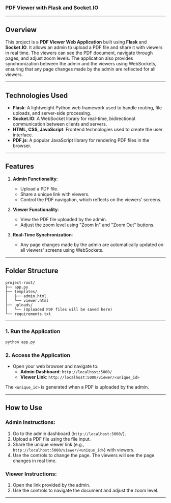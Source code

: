 ### PDF Viewer with Flask and Socket.IO

---

## Overview

This project is a **PDF Viewer Web Application** built using **Flask** and **Socket.IO**. It allows an admin to upload a PDF file and share it with viewers in real time. The viewers can see the PDF document, navigate through pages, and adjust zoom levels. The application also provides synchronization between the admin and the viewers using WebSockets, ensuring that any page changes made by the admin are reflected for all viewers.

---

## Technologies Used

- **Flask**: A lightweight Python web framework used to handle routing, file uploads, and server-side processing.
- **Socket.IO**: A WebSocket library for real-time, bidirectional communication between clients and servers.
- **HTML, CSS, JavaScript**: Frontend technologies used to create the user interface.
- **PDF.js**: A popular JavaScript library for rendering PDF files in the browser.

---

## Features

1. **Admin Functionality**: 
    - Upload a PDF file.
    - Share a unique link with viewers.
    - Control the PDF navigation, which reflects on the viewers' screens.

2. **Viewer Functionality**:
    - View the PDF file uploaded by the admin.
    - Adjust the zoom level using "Zoom In" and "Zoom Out" buttons.

3. **Real-Time Synchronization**:
    - Any page changes made by the admin are automatically updated on all viewers' screens using WebSockets.

---

## Folder Structure

```
project-root/
├── app.py
├── templates/
│   ├── admin.html
│   └── viewer.html
├── uploads/
│   └── (Uploaded PDF files will be saved here)
└── requirements.txt
```

---


### 1. Run the Application
```bash
python app.py
```

### 2. Access the Application
- Open your web browser and navigate to:
  - **Admin Dashboard**: `http://localhost:5000/`
  - **Viewer Link**: `http://localhost:5000/viewer/<unique_id>`

The `<unique_id>` is generated when a PDF is uploaded by the admin.

---

## How to Use

### Admin Instructions:
1. Go to the admin dashboard (`http://localhost:5000/`).
2. Upload a PDF file using the file input.
3. Share the unique viewer link (e.g., `http://localhost:5000/viewer/<unique_id>`) with viewers.
4. Use the controls to change the page. The viewers will see the page changes in real time.

### Viewer Instructions:
1. Open the link provided by the admin.
2. Use the controls to navigate the document and adjust the zoom level.

---
